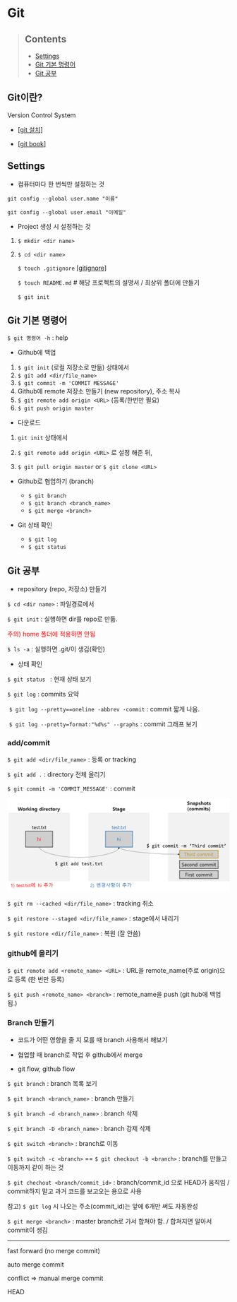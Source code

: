 # Git



> ## Contents
>
> - [Settings](#settings)
> - [Git 기본 명령어](#git-기본-명령어)
> - [Git 공부](#Git-공부)






## Git이란?

Version Control System

- [[git 설치]](https://git-scm.com/)

- [[git book]](https://git-scm.com/book/ko/v2)



## Settings

- 컴퓨터마다 한 번씩만 설정하는 것

`git config --global user.name "이름"`

`git config --global user.email "이메일"`



- Project 생성 시 설정하는 것

1. `$ mkdir <dir name>`

2. `$ cd <dir name>` 

     `$ touch .gitignore` [[gitignore]](https://www.toptal.com/developers/gitignore)

     `$ touch README.md` # 해당 프로젝트의 설명서 / 최상위 폴더에 만들기

     `$ git init`





## Git 기본 명령어

`$ git 명령어 -h` : help



- Github에 백업

1. `$ git init` (로컬 저장소로 만듦) 상태에서
2. `$ git add <dir/file_name>`
3. `$ git commit -m 'COMMIT MESSAGE'`
4. Github에 remote 저장소 만들기 (new repository), 주소 복사
5. `$ git remote add origin <URL>` (등록/한번만 필요)
6. `$ git push origin master`



- 다운로드

1. `git init` 상태에서

2. `$ git remote add origin <URL>` 로 설정 해준 뒤,

3. `$ git pull origin master` or `$ git clone <URL>`




- Github로 협업하기 (branch)

  - `$ git branch`
  - `$ git branch <branch_name>`
  - `$ git merge <branch>`



- Git 상태 확인
	- `$ git log`
	- `$ git status`





## Git 공부

- repository (repo, 저장소) 만들기

`$ cd <dir name>` : 파일경로에서

`$ git init` : 실행하면 dir를 repo로 만듦.

<span style="color:red">주의) home 폴더에 적용하면 안됨</span>

`$ ls -a` : 실행하면 .git/이 생김(확인)

- 상태 확인

`$ git status ` : 현재 상태 보기

`$ git log` : commits 요약

​	`$ git log --pretty==oneline -abbrev -commit` : commit 짧게 나옴.

​	`$ git log --pretty=format:"%d%s" --graphs` : commit 그래프 보기



### add/commit

`$ git add <dir/file_name>` : 등록 or tracking

`$ git add .`  : directory 전체 올리기

`$ git commit -m 'COMMIT_MESSAGE'` : commit

![image-20201230001553477](image/image-20201230001553477.png)

`$ git rm --cached <dir/file_name>`  : tracking 취소

`$ git restore --staged <dir/file_name>`  : stage에서 내리기

`$ git restore <dir/file_name>` : 복원 (잘 안씀)



### github에 올리기

`$ git remote add <remote_name> <URL>` : URL을 remote_name(주로 origin)으로 등록 (한 번만 등록)

`$ git push <remote_name> <branch>` : remote_name을 push (git hub에 백업됨.)



### Branch 만들기

* 코드가 어떤 영향을 줄 지 모를 때 branch 사용해서 해보기

* 협업할 때 branch로 작업 후 github에서 merge
* git flow, github flow



`$ git branch` : branch 목록 보기

`$ git branch <branch_name>` : branch 만들기

`$ git branch -d <branch_name>` : branch 삭제

`$ git branch -D <branch_name>` : branch 강제 삭제



`$ git switch <branch>` : branch로 이동

`$ git switch -c <branch>` == `$ git checkout -b <branch>` : branch를 만들고 이동까지 같이 하는 것

`$ git chechout <branch/commit_id>` : branch/commit_id 으로 HEAD가 움직임 / commit하지 말고 과거 코드를 보고오는 용으로 사용

참고) `$ git log` 시 나오는 주소(commit_id)는 앞에 6개만 써도 자동완성



`$ git merge <branch>` : master branch로 가서 합쳐야 함. / 합쳐지면 알아서 commit이 생김



----



fast forward (no merge commit)

auto merge commit

conflict => manual merge commit

HEAD






